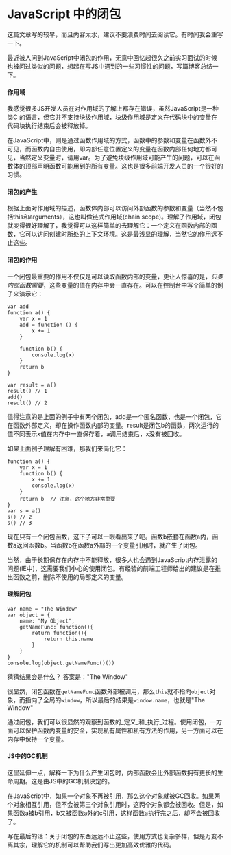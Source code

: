 JavaScript 中的闭包
==================

这篇文章写的较早，而且内容太水，建议不要浪费时间去阅读它。有时间我会重写一下。

<!-- more -->

最近被人问到JavaScript中闭包的作用，无意中回忆起很久之前实习面试的时候也被问过类似的问题，想起在写JS中遇到的一些习惯性的问题，写篇博客总结一下。


#### 作用域

我感觉很多JS开发人员在对作用域的了解上都存在错误，虽然JavaScript是一种类C 的语言，但它并不支持块级作用域，块级作用域是定义在代码块中的变量在代码块执行结束后会被释放掉。

在JavaScript中，则是通过函数作用域的方式，函数中的参数和变量在函数外不可见，而函数内自由使用，即内部任意位置定义的变量在函数内部任何地方都可见，当然定义变量时，请用var。为了避免块级作用域可能产生的问题，可以在函数体的顶部声明函数可能用到的所有变量。这也是很多前端开发人员的一个很好的习惯。

#### 闭包的产生

根据上面对作用域的描述，函数体内部可以访问外部函数的参数和变量（当然不包括this和arguments），这也叫做链式作用域(chain scope)。理解了作用域，闭包就变得很好理解了，我觉得可以这样简单的去理解它：一个定义在函数内部的函数，它可以访问创建时所处的上下文环境。这是最浅显的理解，当然它的作用远不止这些。

#### 闭包的作用

一个闭包最重要的作用不仅仅是可以读取函数内部的变量，更让人惊喜的是，_只要内部函数需要_，这些变量的值在内存中会一直存在。可以在控制台中写个简单的例子来演示它：

```
var add
function a() {
    var x = 1
    add = function () {
        x += 1
    }

    function b() {
        console.log(x)
    }
    return b
}

var result = a()
result() // 1
add()
result() // 2
```

值得注意的是上面的例子中有两个闭包，add是一个匿名函数，也是一个闭包，它在函数外部定义，却在操作函数内部的变量。result是闭包b的函数，两次运行的值不同表示x值在内存中一直保存着，a调用结束后，x没有被回收。

如果上面例子理解有困难，那我们来简化它：

```
function a() {
    var x = 1
    function b() {
        x += 1
        console.log(x)
    }
    return b  // 注意，这个地方非常重要
}
var s = a()
s() // 2
s() // 3
```

现在只有一个闭包函数，这下子可以一眼看出来了吧。函数b嵌套在函数a内，函数a返回函数b。当函数b在函数a外部的一个变量引用时，就产生了闭包。

当然，由于长期保存在内存中不能释放，很多人也会遇到JavaScript内存泄露的问题(IE中)，这需要我们小心的使用闭包。有经验的前端工程师给出的建议是在推出函数之前，删除不使用的局部定义的变量。

#### 理解闭包

```
var name = "The Window"
var object = {
    name: "My Object",   
    getNameFunc: function(){   
        return function(){   
            return this.name
        }   
    }   
}
console.log(object.getNameFunc()())
```

猜猜结果会是什么？
答案是："The Window"

很显然，闭包函数在``getNameFunc``函数外部被调用，那么``this``就不指向``object``对象，而指向了全局的``window``，所以最后的结果是``window.name``，也就是"The Window"

通过闭包，我们可以很显然的观察到函数的_定义_和_执行_过程。使用闭包，一方面可以保护函数内变量的安全，实现私有属性和私有方法的作用，另一方面可以在内存中保持一个变量。

#### JS中的GC机制

这里延伸一点，解释一下为什么产生闭包时，内部函数会比外部函数拥有更长的生命周期。这是由JS中的GC机制决定的。

在JavaScript中，如果一个对象不再被引用，那么这个对象就被GC回收。如果两个对象相互引用，但不会被第三个对象引用时，这两个对象都会被回收。但是，如果函数a被b引用，b又被函数a外的c引用，这样函数a执行完之后，却不会被回收了。

写在最后的话：关于闭包的东西远远不止这些，使用方式也复杂多样，但是万变不离其宗，理解它的机制可以帮助我们写出更加高效优雅的代码。

